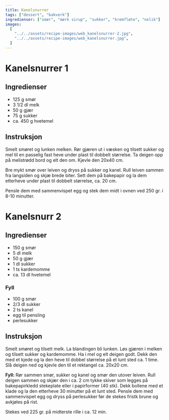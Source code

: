 ```yaml
---
title: Kanelsnurrer
tags: ["dessert", "bakverk"]
ingredienser: ["smør", "mørk sirup", "sukker", "kremfløte", "nelik"]
images:
  [
    "../../assets/recipe-images/web_kanelsnurrer-2.jpg",
    "../../assets/recipe-images/web_kanelsnurrer.jpg",
  ]
---
```


# Kanelsnurrer 1

## Ingredienser

- 125 g smør
- 3 1/2 dl melk
- 50 g gjær
- 75 g sukker
- ca. 450 g hvetemel

## Instruksjon

Smelt smøret og lunken melken. Rør gjæren ut i væsken og tilsett sukker og mel til en passelig fast heve under plast til dobbelt størrelse. Ta deigen opp på melistrødd bord og elt den om. Kjevle den 20x40 cm.

Bre mykt smør over leiven og dryss på sukker og kanel. Rull leiven sammen fra langsiden og skjæ brede biter. Sett dem på bakepapir og la dem etterheve under plast til dobbelt størrelse, ca. 20 cm.

Pensle dem med sammenvispet egg og stek dem midt i ovnen ved 250 gr. i 8-10 minutter.

# Kanelsnurr 2

## Ingredienser

- 150 g smør
- 5 dl melk
- 50 g gjær
- 1 dl sukker
- 1 ts kardemomme
- ca. 13 dl hvetemel

### Fyll

- 100 g smør
- 2/3 dl sukker
- 2 ts kanel
- egg til pensling
- perlesukker

## Instruksjon

Smelt smøret og tilsett melk. La blandingen bli lunken. Løs gjæren i melken og tilsett sukker og kardemomme. Ha i mel og elt deigen godt. Dekk den med et kjede og la den heve til dobbel størrelse på et lunt sted ca. 1 time. Slå deigen ned og kjevle den til et rektangel ca. 20x20 cm.

**Fyll:** Rør sammen smør, sukker og kanel og smør den utover leiven. Rull deigen sammen og skjær den i ca. 2 cm tykke skiver som legges på bakepapirkledd stekeplate eller i papirformer (40 stk). Dekk bollene med et klade og la den etterheve 30 minutter på et lunt sted. Pensle dem med sammenvispet egg og dryss på perlesukker før de stekes fristk brune og avkjøles på rist.

Stekes ved 225 gr. på midterste rille i ca. 12 min.
